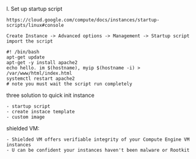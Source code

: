I. Set up startup script

    https://cloud.google.com/compute/docs/instances/startup-scripts/linux#console
        
    Create Instance -> Advanced options -> Management -> Startup script
    import the script

    #! /bin/bash
    apt-get update
    apt-get -y install apache2
    echo hello. im $(hostname), myip $(hostname -i) > /var/www/html/index.html
    systemctl restart apache2
    # note you must wait the script run completely

three solution to quick init instance

    - startup script
    - create instace template
    - custom image

shielded VM:

    - Shielded VM offers verifiable integrity of your Compute Engine VM instances
    - U can be confident your instances haven't been malware or Rootkit
   
